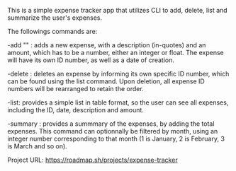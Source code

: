This is a simple expense tracker app that utilizes CLI to add, delete, list and summarize the user's expenses.

The followings commands are:

-add "<Description>" <amount>: adds a new expense, with a description (in-quotes) and an amount, which has to be a number, either an integer or float. The expense will have its own ID number, as well as a date of creation.

-delete <id>: deletes an expense by informing its own specific ID number, which can be found using the list command. Upon deletion, all expense ID numbers will be rearranged to retain the order.

-list: provides a simple list in table format, so the user can see all expenses, including the ID, date, description and amount.

-summary <month>: provides a summmary of the expenses, by adding the total expenses. This command can optionnally be filtered by month, using an integer number corresponding to that month (1 is January, 2 is February, 3 is March and so on).

Project URL: https://roadmap.sh/projects/expense-tracker
